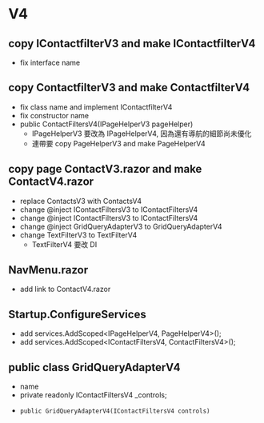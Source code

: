 ﻿# V4

## copy IContactfilterV3 and make IContactfilterV4
- fix interface name

## copy ContactfilterV3 and make ContactfilterV4
- fix class name and implement IContactfilterV4
- fix constructor name
- public ContactFiltersV4(IPageHelperV3 pageHelper)
  - IPageHelperV3 要改為 IPageHelperV4, 因為還有導航的細節尚未優化
  - 連帶要 copy PageHelperV3 and make PageHelperV4


## copy page ContactV3.razor and make ContactV4.razor
- replace ContactsV3 with ContactsV4
- change @inject IContactFiltersV3 to IContactFiltersV4
- change @inject IContactFiltersV3 to IContactFiltersV4
- change @inject GridQueryAdapterV3 to GridQueryAdapterV4
- change TextFilterV3 to TextFilterV4
  - TextFilterV4 要改 DI

## NavMenu.razor
- add link to ContactV4.razor

## Startup.ConfigureServices
- add services.AddScoped<IPageHelperV4, PageHelperV4>();
- add services.AddScoped<IContactFiltersV4, ContactFiltersV4>();


##  public class GridQueryAdapterV4
- name 
-   private readonly IContactFiltersV4 _controls;
-     public GridQueryAdapterV4(IContactFiltersV4 controls)